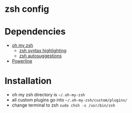 # zsh config

# Dependencies

* [oh my zsh](https://github.com/ohmyzsh/ohmyzsh)
  * [zsh syntax highlighting](https://github.com/zsh-users/zsh-syntax-highlighting)
  * [zsh autosuggestions](https://github.com/zsh-users/zsh-autosuggestions)
* [Powerline](https://powerline.readthedocs.io/en/latest/installation/linux.html)

# Installation
* oh my zsh directory is `~/.oh-my-zsh`
* all custom plugins go into `~/.oh-my-zsh/custom/plugins/`
* change terminal to zsh `sudo chsh -s /usr/bin/zsh`
